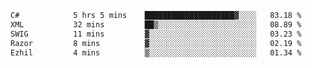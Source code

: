 <!--START_SECTION:waka-->

```txt
C#            5 hrs 5 mins    ████████████████████▓░░░░   83.18 %
XML           32 mins         ██▒░░░░░░░░░░░░░░░░░░░░░░   08.89 %
SWIG          11 mins         ▓░░░░░░░░░░░░░░░░░░░░░░░░   03.23 %
Razor         8 mins          ▓░░░░░░░░░░░░░░░░░░░░░░░░   02.19 %
Ezhil         4 mins          ▒░░░░░░░░░░░░░░░░░░░░░░░░   01.34 %
```

<!--END_SECTION:waka-->
